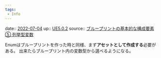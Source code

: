 ```yaml
---
tags:
 - Info
---
```


date:: [2022-07-04](Daily_Note/2022-07-04.md)
up:: [UE5.0.2](../Bar/App/UE5.0.2.md)
source:: [ブループリントの基本的な構成要素⑤ 列挙型変数](http://manabibeya.com/ue4tutorial/blueprint/blueprint5/)

Enumはブループリントを作った時と同様、まず**アセットとして作成する**必要がある。
出来たらブループリント内の変数型から選べるようになる。
